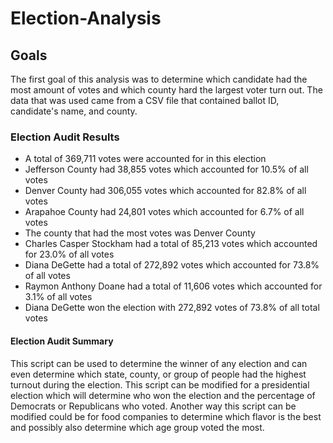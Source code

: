 # Election-Analysis
## Goals
  The first goal of this analysis was to determine which candidate had the most amount of votes and which county hard the largest voter turn out. The data that was used came from a CSV file that contained ballot ID, candidate's name, and county. 
### Election Audit Results
- A total of 369,711 votes were accounted for in this election
- Jefferson County had 38,855 votes which accounted for 10.5% of all votes
- Denver County had 306,055 votes which accounted for 82.8% of all votes
- Arapahoe County had 24,801 votes which accounted for 6.7% of all votes
- The county that had the most votes was Denver County
-  Charles Casper Stockham had a total of 85,213 votes which accounted for 23.0% of all votes
- Diana DeGette had a total of 272,892 votes which accounted for 73.8% of all votes
- Raymon Anthony Doane had a total of 11,606 votes which accounted for 3.1% of all votes
- Diana DeGette won the election with 272,892 votes of 73.8% of all total votes
#### Election Audit Summary
This script can be used to determine the winner of any election and can even determine which state, county, or group of people had the highest turnout
during the election. This script can be modified for a presidential election which will determine who won the election and the percentage of Democrats or Republicans who voted. Another way this script can be modified could be for food companies to determine which flavor is the best and possibly also determine which age group voted the most. 
